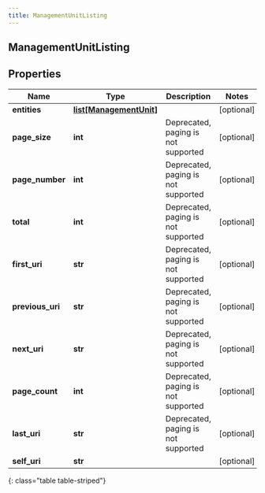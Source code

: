 ```yaml
---
title: ManagementUnitListing
---
```

## ManagementUnitListing

## Properties

|Name | Type | Description | Notes|
|------------ | ------------- | ------------- | -------------|
| **entities** | [**list[ManagementUnit]**](ManagementUnit.html) |  | [optional] |
| **page_size** | **int** | Deprecated, paging is not supported | [optional] |
| **page_number** | **int** | Deprecated, paging is not supported | [optional] |
| **total** | **int** | Deprecated, paging is not supported | [optional] |
| **first_uri** | **str** | Deprecated, paging is not supported | [optional] |
| **previous_uri** | **str** | Deprecated, paging is not supported | [optional] |
| **next_uri** | **str** | Deprecated, paging is not supported | [optional] |
| **page_count** | **int** | Deprecated, paging is not supported | [optional] |
| **last_uri** | **str** | Deprecated, paging is not supported | [optional] |
| **self_uri** | **str** |  | [optional] |
{: class="table table-striped"}


